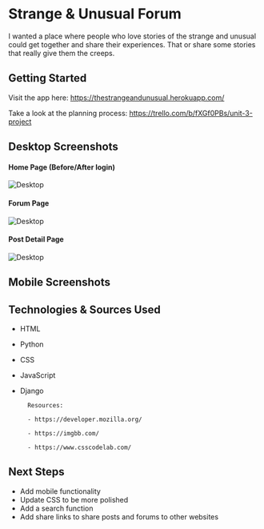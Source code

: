# Strange & Unusual Forum

I wanted a place where people who love stories of the strange and unusual could get together and share their experiences. That or share some stories that really give them the creeps.

## Getting Started
Visit the app here: https://thestrangeandunusual.herokuapp.com/

Take a look at the planning process: https://trello.com/b/fXGf0PBs/unit-3-project
## Desktop Screenshots
#### Home Page (Before/After login)

![Desktop](https://i.ibb.co/S6pB048/Screen-Shot-2021-11-30-at-5-27-45-PM.png)

#### Forum Page
![Desktop](https://i.ibb.co/VCwXDSM/Screen-Shot-2021-11-30-at-5-31-10-PM.png)

#### Post Detail Page
![Desktop](https://i.ibb.co/YTCmp15/Screen-Shot-2021-11-30-at-5-32-24-PM.png)

## Mobile Screenshots 



##  Technologies & Sources Used

  

- HTML

- Python

- CSS

- JavaScript

- Django

  
		Resources:  

		- https://developer.mozilla.org/

		- https://imgbb.com/

		- https://www.csscodelab.com/

## Next Steps

- Add mobile functionality
- Update CSS to be more polished
- Add a search function
- Add share links to share posts and forums to other websites